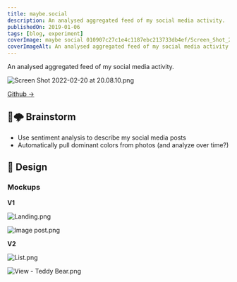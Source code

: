 ```yaml
---
title: maybe.social
description: An analysed aggregated feed of my social media activity.
publishedOn: 2019-01-06
tags: [blog, experiment]
coverImage: maybe social 010907c27c1e4c1187ebc213733db4ef/Screen_Shot_2022-02-20_at_20.08.10.png
coverImageAlt: An analysed aggregated feed of my social media activity.
---
```


An analysed aggregated feed of my social media activity.

![Screen Shot 2022-02-20 at 20.08.10.png](maybe%20social%20010907c27c1e4c1187ebc213733db4ef/Screen_Shot_2022-02-20_at_20.08.10.png)

[Github →](https://github.com/thalida/maybe.social)

## 🧠🌩 Brainstorm

- Use sentiment analysis to describe my social media posts
- Automatically pull dominant colors from photos (and analyze over time?)

## 🎨 Design

### Mockups

**V1**

![Landing.png](maybe%20social%20010907c27c1e4c1187ebc213733db4ef/Landing.png)

![Image post.png](maybe%20social%20010907c27c1e4c1187ebc213733db4ef/Image_post.png)

**V2**

![List.png](maybe%20social%20010907c27c1e4c1187ebc213733db4ef/List.png)

![View - Teddy Bear.png](maybe%20social%20010907c27c1e4c1187ebc213733db4ef/View_-_Teddy_Bear.png)
